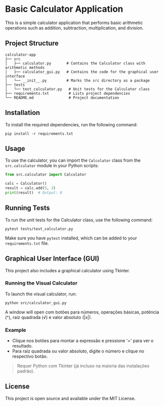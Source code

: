 # Basic Calculator Application

This is a simple calculator application that performs basic arithmetic operations such as addition, subtraction, multiplication, and division.

## Project Structure

```
calculator-app
├── src
│   ├── calculator.py       # Contains the Calculator class with arithmetic methods
│   ├── calculator_gui.py   # Contains the code for the graphical user interface
│   └── __init__.py         # Marks the src directory as a package
├── tests
│   └── test_calculator.py   # Unit tests for the Calculator class
├── requirements.txt         # Lists project dependencies
└── README.md                # Project documentation
```

## Installation

To install the required dependencies, run the following command:

```
pip install -r requirements.txt
```

## Usage

To use the calculator, you can import the `Calculator` class from the `src.calculator` module in your Python scripts:

```python
from src.calculator import Calculator

calc = Calculator()
result = calc.add(5, 3)
print(result)  # Output: 8
```

## Running Tests

To run the unit tests for the Calculator class, use the following command:

```
pytest tests/test_calculator.py
```

Make sure you have `pytest` installed, which can be added to your `requirements.txt` file.

## Graphical User Interface (GUI)

This project also includes a graphical calculator using Tkinter.

### Running the Visual Calculator

To launch the visual calculator, run:

```
python src/calculator_gui.py
```

A window will open com botões para números, operações básicas, potência (^), raiz quadrada (√) e valor absoluto (|x|).

### Example

- Clique nos botões para montar a expressão e pressione '=' para ver o resultado.
- Para raiz quadrada ou valor absoluto, digite o número e clique no respectivo botão.

> Requer Python com Tkinter (já incluso na maioria das instalações padrão).

## License

This project is open source and available under the MIT License.